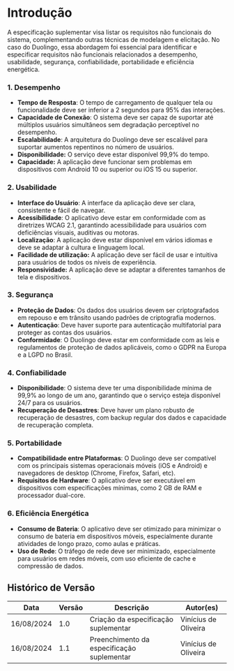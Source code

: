 # Introdução

A especificação suplementar visa listar os requisitos não funcionais do sistema, complementando outras técnicas de modelagem e elicitação. No caso do Duolingo, essa abordagem foi essencial para identificar e especificar requisitos não funcionais relacionados a desempenho, usabilidade, segurança, confiabilidade, portabilidade e eficiência energética.

### 1. **Desempenho**
   - **Tempo de Resposta**: O tempo de carregamento de qualquer tela ou funcionalidade deve ser inferior a 2 segundos para 95% das interações.
   - **Capacidade de Conexão**: O sistema deve ser capaz de suportar até múltiplos usuários simultâneos sem degradação perceptível no desempenho.
   - **Escalabilidade**: A arquitetura do Duolingo deve ser escalável para suportar aumentos repentinos no número de usuários.
   - **Disponibilidade:** O serviço deve estar disponível 99,9% do tempo.
   - **Capacidade:** A aplicação deve funcionar sem problemas em dispositivos com Android 10 ou superior ou iOS 15 ou superior.

### 2. **Usabilidade**
   - **Interface do Usuário**: A interface da aplicação deve ser clara, consistente e fácil de navegar.
   - **Acessibilidade**: O aplicativo deve estar em conformidade com as diretrizes WCAG 2.1, garantindo acessibilidade para usuários com deficiências visuais, auditivas ou motoras.
   - **Localização**: A aplicação deve estar disponível em vários idiomas e deve se adaptar à cultura e linguagem local.
   - **Facilidade de utilização:** A aplicação deve ser fácil de usar e intuitiva para usuários de todos os níveis de experiência.
   - **Responsividade:** A aplicação deve se adaptar a diferentes tamanhos de tela e dispositivos.

### 3. **Segurança**
   - **Proteção de Dados**: Os dados dos usuários devem ser criptografados em repouso e em trânsito usando padrões de criptografia modernos.
   - **Autenticação**: Deve haver suporte para autenticação multifatorial para proteger as contas dos usuários.
   - **Conformidade**: O Duolingo deve estar em conformidade com as leis e regulamentos de proteção de dados aplicáveis, como o GDPR na Europa e a LGPD no Brasil.

### 4. **Confiabilidade**
   - **Disponibilidade**: O sistema deve ter uma disponibilidade mínima de 99,9% ao longo de um ano, garantindo que o serviço esteja disponível 24/7 para os usuários.
   - **Recuperação de Desastres**: Deve haver um plano robusto de recuperação de desastres, com backup regular dos dados e capacidade de recuperação completa.

### 5. **Portabilidade**
   - **Compatibilidade entre Plataformas**: O Duolingo deve ser compatível com os principais sistemas operacionais móveis (iOS e Android) e navegadores de desktop (Chrome, Firefox, Safari, etc).
   - **Requisitos de Hardware**: O aplicativo deve ser executável em dispositivos com especificações mínimas, como 2 GB de RAM e processador dual-core.

### 6. **Eficiência Energética**
   - **Consumo de Bateria**: O aplicativo deve ser otimizado para minimizar o consumo de bateria em dispositivos móveis, especialmente durante atividades de longo prazo, como aulas e práticas.
   - **Uso de Rede**: O tráfego de rede deve ser minimizado, especialmente para usuários em redes móveis, com uso eficiente de cache e compressão de dados.

## Histórico de Versão

| Data | Versão | Descrição | Autor(es) |
| ---- | ------ | --------- | --------- |
| 16/08/2024 | 1.0 | Criação da especificação suplementar | Vinícius de Oliveira |
| 16/08/2024 | 1.1 | Preenchimento da especificação suplementar | Vinícius de Oliveira |
